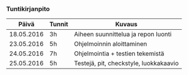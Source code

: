 ### Tuntikirjanpito
Päivä | Tunnit | Kuvaus
--------------- | ----- | ------
18.05.2016 | 3h | Aiheen suunnittelua ja repon luonti
23.05.2016 | 5h | Ohjelmoinnin aloittaminen
24.05.2016 | 7h | Ohjelmointia + testien tekemistä
25.05.2016 | 5h | Testejä, pit, checkstyle, luokkakaavio
